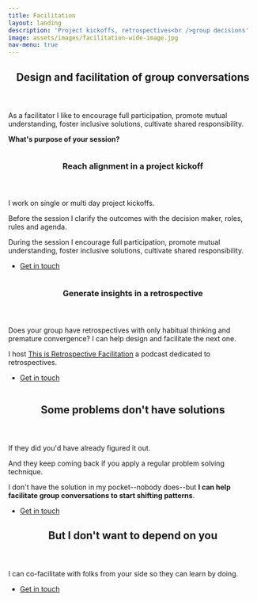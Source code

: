 ```yaml
---
title: Facilitation
layout: landing
description: 'Project kickoffs, retrospectives<br />group decisions'
image: assets/images/facilitation-wide-image.jpg
nav-menu: true
---
```


<!-- Main -->
<div id="main">

<!-- One -->
<section id="one">
	<div class="inner">
		<header class="major">
			<h2>Design and facilitation of group conversations</h2>
		</header>
		<p>As a facilitator I like to encourage full participation, promote mutual understanding, foster inclusive solutions, cultivate shared responsibility.</p>		
		<p><strong>What's purpose of your session?</strong></p>
	</div>
</section>

<!-- Two -->
<section id="two" class="spotlights">
	<section>
		<div class="image">
			<img src="{% link assets/images/project-kickoff.jpg %}" alt="" data-position="center center" />
		</div>
		<div class="content">
			<div class="inner">
				<header class="major">
					<h3 id="kickoff">Reach alignment in a project kickoff</h3>
				</header>
				<p>I work on single or multi day project kickoffs.</p>
				<p>Before the session I clarify the outcomes with the decision maker, roles, rules and agenda.</p>				
				<p>During the session I encourage full participation, promote mutual understanding, foster inclusive solutions, cultivate shared responsibility.</p>
				<ul class="actions">
					<li><a target="_blank" href="https://calendly.com/teotti/free-30-minutes-chat" class="button">Get in touch</a></li>
				</ul>
			</div>
		</div>
	</section>
	<section>
		<a href="generic.html" class="image">
			<img src="{% link assets/images/retrospectives.jpg %}" alt="" data-position="top center" />
		</a>
		<div class="content">
			<div class="inner">
				<header class="major">
					<h3>Generate insights in a retrospective</h3>
				</header>
				<p>Does your group have retrospectives with only habitual thinking and premature convergence? I can help design and facilitate the next one.</p>
				<p>I host <a href="http://thisisretrospectivefacilitation.com/">This is Retrospective Facilitation</a> a podcast dedicated to retrospectives.</p>
				<ul class="actions">
					<li><a target="_blank" href="https://calendly.com/teotti/free-30-minutes-chat" class="button">Get in touch</a></li>
				</ul>
			</div>
		</div>
	</section>
	<section>
		<div href="generic.html" class="image">
			<img src="{% link assets/images/group-decision.jpg %}" alt="" data-position="25% 25%" />
		</div>
		<div class="content">
			<div class="inner">
				<header class="major">
					<h2>Some problems don't have solutions</h2>
				</header>
				<p>If they did you'd have already figured it out.</p>
				<p>And they keep coming back if you apply a regular problem solving technique.</p>
				<p>I don't have the solution in my pocket--nobody does--but <strong>I can help facilitate group conversations to start shifting patterns</strong>.</p>				<ul class="actions">
					<li><a target="_blank" href="https://calendly.com/teotti/free-30-minutes-chat" class="button">Get in touch</a></li>
				</ul>
			</div>
		</div>
	</section>
</section>

<!-- Three -->
<section id="three">
	<div class="inner">
		<header class="major">
			<h2>But I don't want to depend on you</h2>
		</header>
		<p>I can co-facilitate with folks from your side so they can learn by doing.</p>
<ul class="actions">
					<li><a target="_blank" href="https://calendly.com/teotti/free-30-minutes-chat" class="button">Get in touch</a></li>
				</ul>
	</div>
</section>

</div>
